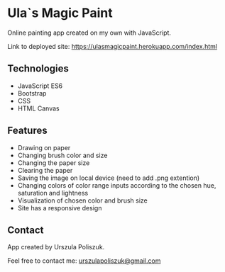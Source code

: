 # Ula`s Magic Paint
Online painting app created on my own with JavaScript.

Link to deployed site: https://ulasmagicpaint.herokuapp.com/index.html

## Technologies
* JavaScript ES6
* Bootstrap
* CSS
* HTML Canvas

## Features
* Drawing on paper
* Changing brush color and size
* Changing the paper size
* Clearing the paper
* Saving the image on local device (need to add .png extention)
* Changing colors of color range inputs according to the chosen hue, saturation and lightness
* Visualization of chosen color and brush size
* Site has a responsive design

## Contact
App created by Urszula Poliszuk.

Feel free to contact me: urszulapoliszuk@gmail.com
